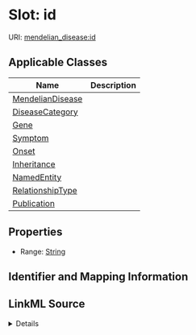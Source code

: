 # Slot: id

URI: [mendelian_disease:id](http://w3id.org/ontogpt/mendelian_disease/id)



<!-- no inheritance hierarchy -->




## Applicable Classes

| Name | Description |
| --- | --- |
[MendelianDisease](MendelianDisease.md) | 
[DiseaseCategory](DiseaseCategory.md) | 
[Gene](Gene.md) | 
[Symptom](Symptom.md) | 
[Onset](Onset.md) | 
[Inheritance](Inheritance.md) | 
[NamedEntity](NamedEntity.md) | 
[RelationshipType](RelationshipType.md) | 
[Publication](Publication.md) | 






## Properties

* Range: [String](String.md)







## Identifier and Mapping Information








## LinkML Source

<details>
```yaml
name: id
alias: id
domain_of:
- NamedEntity
- Publication
range: string

```
</details>